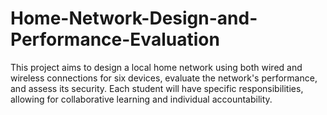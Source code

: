 # Home-Network-Design-and-Performance-Evaluation
This project aims to design a local home network using both wired and wireless connections for six devices, evaluate the network's performance, and assess its security. Each student will have specific responsibilities, allowing for collaborative learning and individual accountability.
